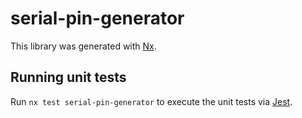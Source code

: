 # serial-pin-generator

This library was generated with [Nx](https://nx.dev).

## Running unit tests

Run `nx test serial-pin-generator` to execute the unit tests via [Jest](https://jestjs.io).

